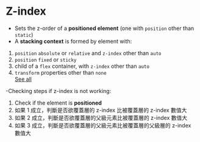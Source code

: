 # Z-index

- Sets the z-order of a **positioned element** (one with `position` other than `static`)
- A **stacking context** is formed by element with:

1.  `position` `absolute` or `relative` and `z-index` other than `auto`
1.  `position` `fixed` or `sticky`
1.  child of a `flex` container, with `z-index` other than `auto`
1.  `transform` properties other than `none`  
    [See all](https://developer.mozilla.org/en-US/docs/Web/CSS/CSS_Positioning/Understanding_z_index/The_stacking_context)

-Checking steps if z-index is not working:

1. Check if the element is **positioned**
1. 如果 1 成立，判斷是否欲覆蓋層的 z-index 比被覆蓋層的 z-index 數值大
1. 如果 2 成立，判斷是否欲覆蓋層的父級元素比被覆蓋層的 z-index 數值大
1. 如果 3 成立，判斷是否欲覆蓋層的父級元素比被覆蓋層的父級層的 z-index 數值大
